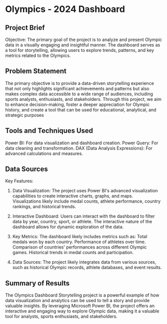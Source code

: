 
# Olympics - 2024 Dashboard

## Project Brief
Objective:
The primary goal of the project is to analyze and present Olympic data in a visually engaging and insightful manner. The dashboard serves as a tool for storytelling, allowing users to explore trends, patterns, and key metrics related to the Olympics.

## Problem Statement
The primary objective is to provide a data-driven storytelling experience that not only highlights significant achievements and patterns but also makes complex data accessible to a wide range of audiences, including sports analysts, enthusiasts, and stakeholders. Through this project, we aim to enhance decision-making, foster a deeper appreciation for Olympic history, and create a tool that can be used for educational, analytical, and strategic purposes

## Tools and Techniques Used
Power BI: For data visualization and dashboard creation.
Power Query: For data cleaning and transformation.
DAX (Data Analysis Expressions): For advanced calculations and measures.

## Data Sources
Key Features:
1. Data Visualization:
The project uses Power BI's advanced visualization capabilities to create interactive charts, graphs, and maps.
Visualizations likely include medal counts, athlete performance, country rankings, and historical trends.

2. Interactive Dashboard:
Users can interact with the dashboard to filter data by year, country, sport, or athlete.
The interactive nature of the dashboard allows for dynamic exploration of the data.

3. Key Metrics:
The dashboard likely includes metrics such as:
Total medals won by each country.
Performance of athletes over time.
Comparison of countries' performances across different Olympic games.
Historical trends in medal counts and participation.

4. Data Sources:
The project likely integrates data from various sources, such as historical Olympic records, athlete databases, and event results.

## Summary of Results
The Olympics Dashboard Storytelling project is a powerful example of how data visualization and analytics can be used to tell a story and provide valuable insights. By leveraging Microsoft Power BI, the project offers an interactive and engaging way to explore Olympic data, making it a valuable tool for analysts, sports enthusiasts, and stakeholders.

